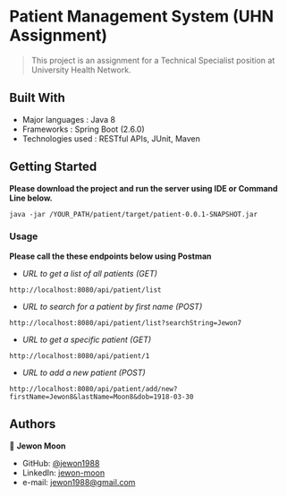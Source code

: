 # Patient Management System (UHN Assignment)

> This project is an assignment for a Technical Specialist position at University Health Network.

## Built With

- Major languages : Java 8
- Frameworks : Spring Boot (2.6.0)
- Technologies used : RESTful APIs, JUnit, Maven

## Getting Started
**Please download the project and run the server using IDE or Command Line below.**
```
java -jar /YOUR_PATH/patient/target/patient-0.0.1-SNAPSHOT.jar
```

### Usage
**Please call the these endpoints below using Postman**

- *URL to get a list of all patients (GET)*
```
http://localhost:8080/api/patient/list
```
- *URL to search for a patient by first name (POST)*
```
http://localhost:8080/api/patient/list?searchString=Jewon7
```
- *URL to get a specific patient (GET)*
```
http://localhost:8080/api/patient/1
```
- *URL to add a new patient (POST)*
```
http://localhost:8080/api/patient/add/new?firstName=Jewon8&lastName=Moon8&dob=1918-03-30
```

## Authors

👤 **Jewon Moon**

- GitHub: [@jewon1988](https://github.com/jewon1988)
- LinkedIn: [jewon-moon](https://linkedin.com/in/jewon-moon)
- e-mail: jewon1988@gmail.com

